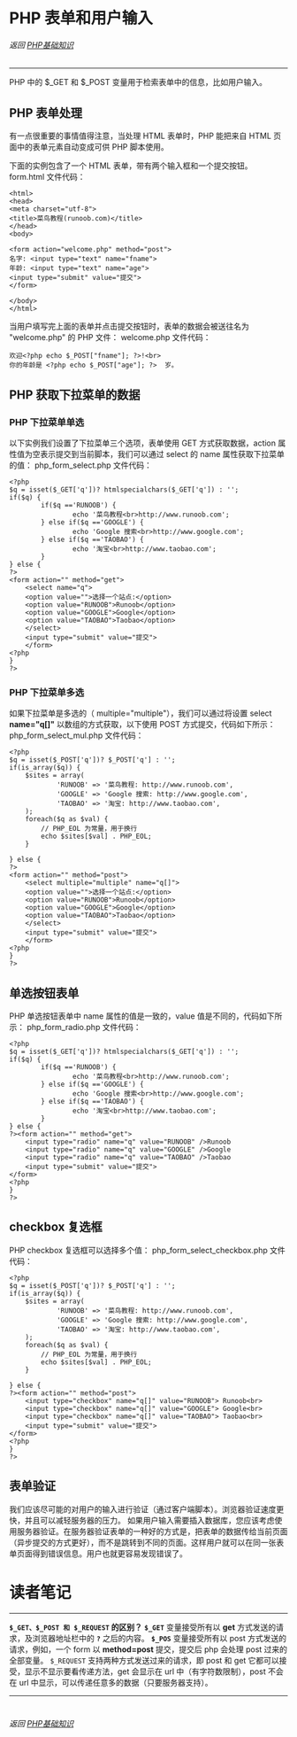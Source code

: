 # PHP 表单和用户输入

###### 返回 [PHP基础知识](../PHP基础知识.md)

---

PHP 中的 $_GET 和 $_POST 变量用于检索表单中的信息，比如用户输入。

## PHP 表单处理

有一点很重要的事情值得注意，当处理 HTML 表单时，PHP 能把来自 HTML 页面中的表单元素自动变成可供 PHP 脚本使用。

下面的实例包含了一个 HTML 表单，带有两个输入框和一个提交按钮。
form.html 文件代码：

```
<html>
<head>
<meta charset="utf-8">
<title>菜鸟教程(runoob.com)</title>
</head>
<body>
 
<form action="welcome.php" method="post">
名字: <input type="text" name="fname">
年龄: <input type="text" name="age">
<input type="submit" value="提交">
</form>
 
</body>
</html>
```

当用户填写完上面的表单并点击提交按钮时，表单的数据会被送往名为 "welcome.php" 的 PHP 文件：
welcome.php 文件代码：

```
欢迎<?php echo $_POST["fname"]; ?>!<br>
你的年龄是 <?php echo $_POST["age"]; ?>  岁。
```

## PHP 获取下拉菜单的数据

### PHP 下拉菜单单选

以下实例我们设置了下拉菜单三个选项，表单使用 GET 方式获取数据，action 属性值为空表示提交到当前脚本，我们可以通过 select 的 name 属性获取下拉菜单的值：
php_form_select.php 文件代码：

```
<?php
$q = isset($_GET['q'])? htmlspecialchars($_GET['q']) : '';
if($q) {
        if($q =='RUNOOB') {
                echo '菜鸟教程<br>http://www.runoob.com';
        } else if($q =='GOOGLE') {
                echo 'Google 搜索<br>http://www.google.com';
        } else if($q =='TAOBAO') {
                echo '淘宝<br>http://www.taobao.com';
        }
} else {
?>
<form action="" method="get"> 
    <select name="q">
    <option value="">选择一个站点:</option>
    <option value="RUNOOB">Runoob</option>
    <option value="GOOGLE">Google</option>
    <option value="TAOBAO">Taobao</option>
    </select>
    <input type="submit" value="提交">
    </form>
<?php
}
?>
```

### PHP 下拉菜单多选

如果下拉菜单是多选的（ multiple="multiple"），我们可以通过将设置 select **name="q[]"** 以数组的方式获取，以下使用 POST 方式提交，代码如下所示：
php_form_select_mul.php 文件代码：

```
<?php
$q = isset($_POST['q'])? $_POST['q'] : '';
if(is_array($q)) {
    $sites = array(
            'RUNOOB' => '菜鸟教程: http://www.runoob.com',
            'GOOGLE' => 'Google 搜索: http://www.google.com',
            'TAOBAO' => '淘宝: http://www.taobao.com',
    );
    foreach($q as $val) {
        // PHP_EOL 为常量，用于换行
        echo $sites[$val] . PHP_EOL;
    }
      
} else {
?>
<form action="" method="post"> 
    <select multiple="multiple" name="q[]">
    <option value="">选择一个站点:</option>
    <option value="RUNOOB">Runoob</option>
    <option value="GOOGLE">Google</option>
    <option value="TAOBAO">Taobao</option>
    </select>
    <input type="submit" value="提交">
    </form>
<?php
}
?>
```

## 单选按钮表单

PHP 单选按钮表单中 name 属性的值是一致的，value 值是不同的，代码如下所示：
php_form_radio.php 文件代码：

```
<?php
$q = isset($_GET['q'])? htmlspecialchars($_GET['q']) : '';
if($q) {
        if($q =='RUNOOB') {
                echo '菜鸟教程<br>http://www.runoob.com';
        } else if($q =='GOOGLE') {
                echo 'Google 搜索<br>http://www.google.com';
        } else if($q =='TAOBAO') {
                echo '淘宝<br>http://www.taobao.com';
        }
} else {
?><form action="" method="get"> 
    <input type="radio" name="q" value="RUNOOB" />Runoob
    <input type="radio" name="q" value="GOOGLE" />Google
    <input type="radio" name="q" value="TAOBAO" />Taobao
    <input type="submit" value="提交">
</form>
<?php
}
?>
```

## checkbox 复选框

PHP checkbox 复选框可以选择多个值：
php_form_select_checkbox.php 文件代码：

```
<?php
$q = isset($_POST['q'])? $_POST['q'] : '';
if(is_array($q)) {
    $sites = array(
            'RUNOOB' => '菜鸟教程: http://www.runoob.com',
            'GOOGLE' => 'Google 搜索: http://www.google.com',
            'TAOBAO' => '淘宝: http://www.taobao.com',
    );
    foreach($q as $val) {
        // PHP_EOL 为常量，用于换行
        echo $sites[$val] . PHP_EOL;
    }
      
} else {
?><form action="" method="post"> 
    <input type="checkbox" name="q[]" value="RUNOOB"> Runoob<br> 
    <input type="checkbox" name="q[]" value="GOOGLE"> Google<br> 
    <input type="checkbox" name="q[]" value="TAOBAO"> Taobao<br>
    <input type="submit" value="提交">
</form>
<?php
}
?>
```

## 表单验证

我们应该尽可能的对用户的输入进行验证（通过客户端脚本）。浏览器验证速度更快，并且可以减轻服务器的压力。
如果用户输入需要插入数据库，您应该考虑使用服务器验证。在服务器验证表单的一种好的方式是，把表单的数据传给当前页面（异步提交的方式更好），而不是跳转到不同的页面。这样用户就可以在同一张表单页面得到错误信息。用户也就更容易发现错误了。

# 读者笔记

---

**`$_GET、$_POST 和 $_REQUEST` 的区别？**
**`$_GET`** 变量接受所有以 **get** 方式发送的请求，及浏览器地址栏中的 **`?`** 之后的内容。
**`$_POS`** 变量接受所有以 post 方式发送的请求，例如，一个 form 以 **method=post** 提交，提交后 php 会处理 post 过来的全部变量。
`$_REQUEST` 支持两种方式发送过来的请求，即 post 和 get 它都可以接受，显示不显示要看传递方法，get 会显示在 url 中（有字符数限制），post 不会在 url 中显示，可以传递任意多的数据（只要服务器支持）。

---

# 

###### 返回 [PHP基础知识](../PHP基础知识.md)

